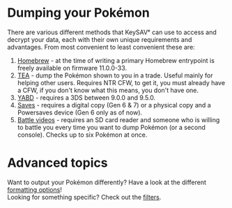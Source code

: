 # Dumping your Pokémon

There are various different methods that KeySAVᵉ can use to access and decrypt your data, each with their own unique requirements and advantages. From most convenient to least convenient these are:

  1. [Homebrew](/dumping/homebrew.md) - at the time of writing a primary Homebrew entrypoint is freely available on firmware 11.0.0-33.
  2. [TEA](/dumping/tea.md) - dump the Pokémon shown to you in a trade. Useful mainly for helping other users. Requires NTR CFW, to get it, you must already have a CFW, if you don't know what this means, you don't have one.
  3. [YABD](/dumping/yabd.md) - requires a 3DS between 9.0.0 and 9.5.0.
  4. [Saves](/dumping/saves.md) - requires a digital copy (Gen 6 & 7) or a physical copy and a Powersaves device (Gen 6 only as of now).
  5. [Battle videos](/dumping/battle-videos.md) - requires an SD card reader and someone who is willing to battle you every time you want to dump Pokémon (or a second console). Checks up to six Pokémon at once.

# Advanced topics

Want to output your Pokémon differently? Have a look at the different [formatting options](/formatting)!  
Looking for something specific? Check out the [filters](/filters).
